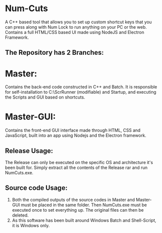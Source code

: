 # Num-Cuts
A C++ based tool that allows you to set up custom shortcut keys that you can press along with Num Lock to run anything on your PC or the web. Contains a full HTML/CSS based UI made using NodeJS and Electron Framework.

The Repository has 2 Branches:
--

# Master: 
Contains the back-end code constructed in C++ and Batch. It is responsible for self-installation to C:\\ScrRunner (modifiable) and Startup, and executing the Scripts and GUI based on shortcuts.

# Master-GUI:
Contains the front-end GUI interface made through HTML, CSS and JavaScript, built into an app using Nodejs and the Electron framework.

Release Usage:
--
The Release can only be executed on the specific OS and architecture it's been built for. Simply extract all the contents of the Release rar and run NumCuts.exe.

Source code Usage:
--
1. Both the compiled outputs of the source codes in Master and Master-GUI must be placed in the same folder. Then NumCuts.exe must be executed once to set everything up. The original files can then be deleted.
2. As this software has been built around Windows Batch and Shell-Script, it is Windows only.
